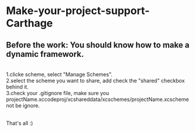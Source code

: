 # Make-your-project-support-Carthage

## Before the work: You should know how to make a dynamic framework.<br/>
<br/>
1.clicke scheme, select "Manage Schemes".<br/>
2.select the scheme you want to share, add check the "shared" checkbox behind it.<br/>
3.check your .gitignore file, make sure you projectName.xccodeproj/xcshareddata/xcschemes/projectName.xcscheme not be ignore.<br/>
<br/>

That's all :)
